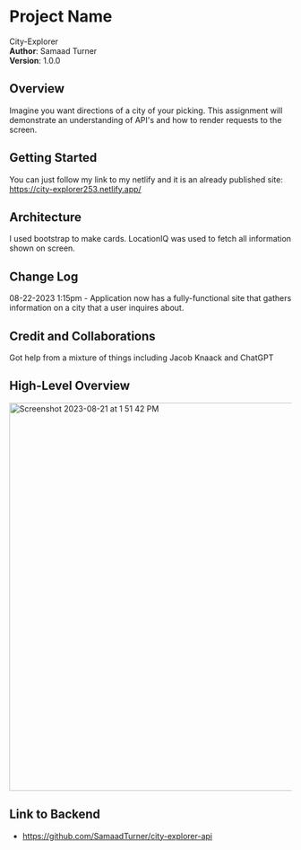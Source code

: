 # Project Name  
City-Explorer  
**Author**: Samaad Turner   
**Version**: 1.0.0  

## Overview
Imagine you want directions of a city of your picking. This assignment will demonstrate an understanding of API's and how to render requests to the screen.   

## Getting Started
You can just follow my link to my netlify and it is an already published site: https://city-explorer253.netlify.app/

## Architecture  
I used bootstrap to make cards. LocationIQ was used to fetch all information shown on screen.
## Change Log  

08-22-2023 1:15pm - Application now has a fully-functional site that gathers information on a city that a user inquires about.  

## Credit and Collaborations  
Got help from a mixture of things including Jacob Knaack and ChatGPT

## High-Level Overview
<img width="691" alt="Screenshot 2023-08-21 at 1 51 42 PM" src="https://github.com/SamaadTurner/city-explorer/assets/86858940/537d1afd-a74c-4511-b54e-6737ea9d7da5">  

## Link to Backend  
- https://github.com/SamaadTurner/city-explorer-api  

